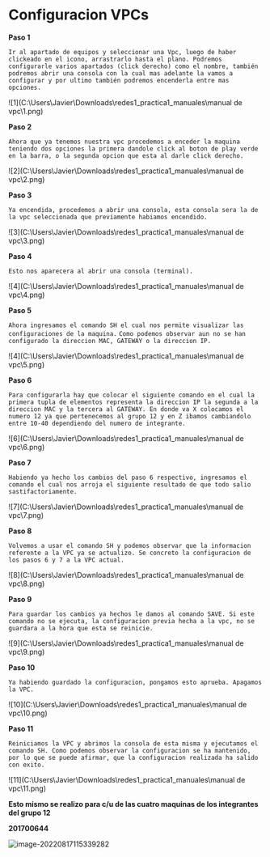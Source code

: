 # Configuracion VPCs



**Paso 1**

`Ir al apartado de equipos y seleccionar una Vpc, luego de haber clickeado en el icono, arrastrarlo hasta el plano. Podremos configurarle varios apartados (click derecho) como el nombre, también podremos abrir una consola con la cual mas adelante la vamos a configurar y por ultimo también podremos encenderla entre mas opciones.` 

![1](C:\Users\Javier\Downloads\redes1_practica1_manuales\manual de vpc\1.png)



**Paso 2**

`Ahora que ya tenemos nuestra vpc procedemos a enceder la maquina teniendo dos opciones la primera dandole click al boton de play verde en la barra, o la segunda opcion que esta al darle click derecho.`

![2](C:\Users\Javier\Downloads\redes1_practica1_manuales\manual de vpc\2.png)

**Paso 3**

`Ya encendida, procedemos a abrir una consola, esta consola sera la de la vpc seleccionada que previamente habiamos encendido.`

![3](C:\Users\Javier\Downloads\redes1_practica1_manuales\manual de vpc\3.png)

**Paso 4**

`Esto nos aparecera al abrir una consola (terminal).`

![4](C:\Users\Javier\Downloads\redes1_practica1_manuales\manual de vpc\4.png)

**Paso 5**

`Ahora ingresamos el comando SH el cual nos permite visualizar las configuraciones de la maquina.` `Como podemos observar aun no se han configurado la direccion MAC, GATEWAY o la direccion IP.`

![4](C:\Users\Javier\Downloads\redes1_practica1_manuales\manual de vpc\5.png)

**Paso 6**

`Para configurarla hay que colocar el siguiente comando en el cual la primera tupla de elementos representa la direccion IP la segunda a la direccion MAC y la tercera al GATEWAY. En donde va X colocamos el numero 12 ya que pertenecemos al grupo 12 y en Z ibamos cambiandolo entre 10-40 dependiendo del numero de integrante.`



![6](C:\Users\Javier\Downloads\redes1_practica1_manuales\manual de vpc\6.png)

**Paso 7**

`Habiendo ya hecho los cambios del paso 6 respectivo, ingresamos el comando el cual nos arroja el siguiente resultado de que todo salio sastifactoriamente.`

![7](C:\Users\Javier\Downloads\redes1_practica1_manuales\manual de vpc\7.png)

**Paso 8**

`Volvemos a usar el comando SH y podemos observar que la informacion referente a la VPC ya se actualizo. Se concreto la configuracion de los pasos 6 y 7 a la VPC actual.`

![8](C:\Users\Javier\Downloads\redes1_practica1_manuales\manual de vpc\8.png)

**Paso 9**

`Para guardar los cambios ya hechos le damos al comando SAVE. Si este comando no se ejecuta, la configuracion previa hecha a la vpc, no se guardara a la hora que esta se reinicie.`

![9](C:\Users\Javier\Downloads\redes1_practica1_manuales\manual de vpc\9.png)

**Paso 10**

`Ya habiendo guardado la configuracion, pongamos esto aprueba. Apagamos la VPC.`

![10](C:\Users\Javier\Downloads\redes1_practica1_manuales\manual de vpc\10.png)

**Paso 11**

`Reiniciamos la VPC y abrimos la consola de esta misma y ejecutamos el comando SH. Como podemos observar la configuracion se ha mantenido, por lo que se puede afirmar, que la configuracion realizada ha salido con exito.`

![11](C:\Users\Javier\Downloads\redes1_practica1_manuales\manual de vpc\11.png)



**Esto mismo se realizo para c/u de las cuatro maquinas de los integrantes del grupo 12**



**201700644**

![image-20220817115339282](C:\Users\Javier\AppData\Roaming\Typora\typora-user-images\image-20220817115339282.png)



